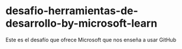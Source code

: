 # desafio-herramientas-de-desarrollo-by-microsoft-learn
Este es el desafío que ofrece Microsoft que nos enseña a usar GitHub
